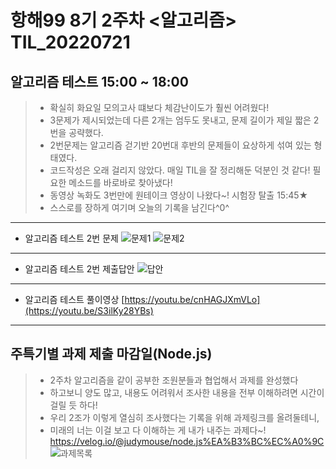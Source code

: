 # 항해99 8기 2주차 <알고리즘> TIL_20220721 #
## 알고리즘 테스트 15:00 ~ 18:00 ##
> * 확실히 화요일 모의고사 떄보다 체감난이도가 훨씬 어려웠다!
> * 3문제가 제시되었는데 다른 2개는 엄두도 못내고, 문제 길이가 제일 짧은 2번을 공략했다.
> * 2번문제는 알고리즘 걷기반 20번대 후반의 문제들이 요상하게 섞여 있는 형태였다.
> * 코드작성은 오래 걸리지 않았다. 매일 TIL을 잘 정리해둔 덕분인 것 같다! 필요한 메소드를 바로바로 찾아냈다!
> * 동영상 녹화도 3번만에 원테이크 영상이 나왔다~! 시험장 탈출 15:45★
> * 스스로를 장하게 여기며 오늘의 기록을 남긴다^0^
----------------------------------------------------------------------------------------------------
* 알고리즘 테스트 2번 문제
![문제1](https://user-images.githubusercontent.com/109029407/180150735-1f19728c-f77b-4173-b6c8-d2012ff2b76c.png)
![문제2](https://user-images.githubusercontent.com/109029407/180150746-6ecaa841-faaf-4fc8-873e-b0f98b7c5c51.png)
----------------------------------------------------------------------------------------------------
* 알고리즘 테스트 2번 제출답안
![답안](https://user-images.githubusercontent.com/109029407/180150787-868b70e1-0029-40f6-9b4e-32b52ae25e52.png)
----------------------------------------------------------------------------------------------------
* 알고리즘 테스트 풀이영상
[https://youtu.be/cnHAGJXmVLo](https://youtu.be/S3ilKy28YBs)
----------------------------------------------------------------------------------------------------
## 주특기별 과제 제출 마감일(Node.js) ##
> * 2주차 알고리즘을 같이 공부한 조원분들과 협업해서 과제를 완성했다
> * 하고보니 양도 많고, 내용도 어려워서 조사한 내용을 전부 이해하려면 시간이 걸릴 듯 하다!
> * 우리 2조가 이렇게 열심히 조사했다는 기록을 위해 과제링크를 올려둘테니,
> * 미래의 너는 이걸 보고 다 이해하는 게 내가 내주는 과제다~!
https://velog.io/@judymouse/node.js%EA%B3%BC%EC%A0%9C
![과제목록](https://user-images.githubusercontent.com/109029407/180161470-e447eae0-7103-42f7-9b6d-9f0de38fb0ab.png)
